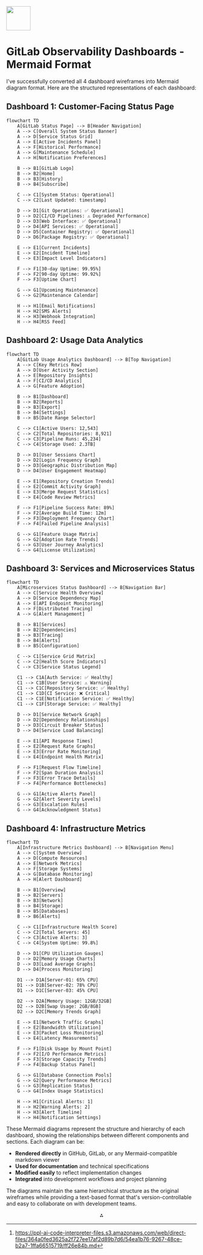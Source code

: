 <img src="https://r2cdn.perplexity.ai/pplx-full-logo-primary-dark%402x.png" style="height:64px;margin-right:32px"/>

# GitLab Observability Dashboards - Mermaid Format

I've successfully converted all 4 dashboard wireframes into Mermaid diagram format. Here are the structured representations of each dashboard:

## Dashboard 1: Customer-Facing Status Page

```mermaid
flowchart TD
    A[GitLab Status Page] --> B[Header Navigation]
    A --> C[Overall System Status Banner]
    A --> D[Service Status Grid]
    A --> E[Active Incidents Panel]
    A --> F[Historical Performance]
    A --> G[Maintenance Schedule]
    A --> H[Notification Preferences]
    
    B --> B1[GitLab Logo]
    B --> B2[Home]
    B --> B3[History]
    B --> B4[Subscribe]
    
    C --> C1[System Status: Operational]
    C --> C2[Last Updated: timestamp]
    
    D --> D1[Git Operations: ✅ Operational]
    D --> D2[CI/CD Pipelines: ⚠️ Degraded Performance]
    D --> D3[Web Interface: ✅ Operational]
    D --> D4[API Services: ✅ Operational]
    D --> D5[Container Registry: ✅ Operational]
    D --> D6[Package Registry: ✅ Operational]
    
    E --> E1[Current Incidents]
    E --> E2[Incident Timeline]
    E --> E3[Impact Level Indicators]
    
    F --> F1[30-day Uptime: 99.95%]
    F --> F2[90-day Uptime: 99.92%]
    F --> F3[Uptime Chart]
    
    G --> G1[Upcoming Maintenance]
    G --> G2[Maintenance Calendar]
    
    H --> H1[Email Notifications]
    H --> H2[SMS Alerts]
    H --> H3[Webhook Integration]
    H --> H4[RSS Feed]
```


## Dashboard 2: Usage Data Analytics

```mermaid
flowchart TD
    A[GitLab Usage Analytics Dashboard] --> B[Top Navigation]
    A --> C[Key Metrics Row]
    A --> D[User Activity Section]
    A --> E[Repository Insights]
    A --> F[CI/CD Analytics]
    A --> G[Feature Adoption]
    
    B --> B1[Dashboard]
    B --> B2[Reports]
    B --> B3[Export]
    B --> B4[Settings]
    B --> B5[Date Range Selector]
    
    C --> C1[Active Users: 12,543]
    C --> C2[Total Repositories: 8,921]
    C --> C3[Pipeline Runs: 45,234]
    C --> C4[Storage Used: 2.3TB]
    
    D --> D1[User Sessions Chart]
    D --> D2[Login Frequency Graph]
    D --> D3[Geographic Distribution Map]
    D --> D4[User Engagement Heatmap]
    
    E --> E1[Repository Creation Trends]
    E --> E2[Commit Activity Graph]
    E --> E3[Merge Request Statistics]
    E --> E4[Code Review Metrics]
    
    F --> F1[Pipeline Success Rate: 89%]
    F --> F2[Average Build Time: 12m]
    F --> F3[Deployment Frequency Chart]
    F --> F4[Failed Pipeline Analysis]
    
    G --> G1[Feature Usage Matrix]
    G --> G2[Adoption Rate Trends]
    G --> G3[User Journey Analytics]
    G --> G4[License Utilization]
```


## Dashboard 3: Services and Microservices Status

```mermaid
flowchart TD
    A[Microservices Status Dashboard] --> B[Navigation Bar]
    A --> C[Service Health Overview]
    A --> D[Service Dependency Map]
    A --> E[API Endpoint Monitoring]
    A --> F[Distributed Tracing]
    A --> G[Alert Management]
    
    B --> B1[Services]
    B --> B2[Dependencies]
    B --> B3[Tracing]
    B --> B4[Alerts]
    B --> B5[Configuration]
    
    C --> C1[Service Grid Matrix]
    C --> C2[Health Score Indicators]
    C --> C3[Service Status Legend]
    
    C1 --> C1A[Auth Service: ✅ Healthy]
    C1 --> C1B[User Service: ⚠️ Warning]
    C1 --> C1C[Repository Service: ✅ Healthy]
    C1 --> C1D[CI Service: ❌ Critical]
    C1 --> C1E[Notification Service: ✅ Healthy]
    C1 --> C1F[Storage Service: ✅ Healthy]
    
    D --> D1[Service Network Graph]
    D --> D2[Dependency Relationships]
    D --> D3[Circuit Breaker Status]
    D --> D4[Service Load Balancing]
    
    E --> E1[API Response Times]
    E --> E2[Request Rate Graphs]
    E --> E3[Error Rate Monitoring]
    E --> E4[Endpoint Health Matrix]
    
    F --> F1[Request Flow Timeline]
    F --> F2[Span Duration Analysis]
    F --> F3[Error Trace Details]
    F --> F4[Performance Bottlenecks]
    
    G --> G1[Active Alerts Panel]
    G --> G2[Alert Severity Levels]
    G --> G3[Escalation Rules]
    G --> G4[Acknowledgment Status]
```


## Dashboard 4: Infrastructure Metrics

```mermaid
flowchart TD
    A[Infrastructure Metrics Dashboard] --> B[Navigation Menu]
    A --> C[System Overview]
    A --> D[Compute Resources]
    A --> E[Network Metrics]
    A --> F[Storage Systems]
    A --> G[Database Monitoring]
    A --> H[Alert Dashboard]
    
    B --> B1[Overview]
    B --> B2[Servers]
    B --> B3[Network]
    B --> B4[Storage]
    B --> B5[Databases]
    B --> B6[Alerts]
    
    C --> C1[Infrastructure Health Score]
    C --> C2[Total Servers: 45]
    C --> C3[Active Alerts: 3]
    C --> C4[System Uptime: 99.8%]
    
    D --> D1[CPU Utilization Gauges]
    D --> D2[Memory Usage Charts]
    D --> D3[Load Average Graphs]
    D --> D4[Process Monitoring]
    
    D1 --> D1A[Server-01: 65% CPU]
    D1 --> D1B[Server-02: 78% CPU]
    D1 --> D1C[Server-03: 45% CPU]
    
    D2 --> D2A[Memory Usage: 12GB/32GB]
    D2 --> D2B[Swap Usage: 2GB/8GB]
    D2 --> D2C[Memory Trends Graph]
    
    E --> E1[Network Traffic Graphs]
    E --> E2[Bandwidth Utilization]
    E --> E3[Packet Loss Monitoring]
    E --> E4[Latency Measurements]
    
    F --> F1[Disk Usage by Mount Point]
    F --> F2[I/O Performance Metrics]
    F --> F3[Storage Capacity Trends]
    F --> F4[Backup Status Panel]
    
    G --> G1[Database Connection Pools]
    G --> G2[Query Performance Metrics]
    G --> G3[Replication Status]
    G --> G4[Index Usage Statistics]
    
    H --> H1[Critical Alerts: 1]
    H --> H2[Warning Alerts: 2]
    H --> H3[Alert Timeline]
    H --> H4[Notification Settings]
```

These Mermaid diagrams represent the structure and hierarchy of each dashboard, showing the relationships between different components and sections. Each diagram can be:

- **Rendered directly** in GitHub, GitLab, or any Mermaid-compatible markdown viewer
- **Used for documentation** and technical specifications
- **Modified easily** to reflect implementation changes
- **Integrated** into development workflows and project planning

The diagrams maintain the same hierarchical structure as the original wireframes while providing a text-based format that's version-controllable and easy to collaborate on with development teams.
<span style="display:none">[^1]</span>

<div style="text-align: center">⁂</div>

[^1]: https://ppl-ai-code-interpreter-files.s3.amazonaws.com/web/direct-files/364a0fed3625a2f727ee17af2d89b7d6/54ea1b76-9267-48ce-b2a7-1ffa66515719/ff26e84b.md

